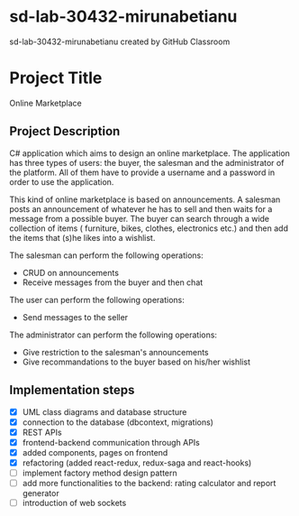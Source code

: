 # sd-lab-30432-mirunabetianu
sd-lab-30432-mirunabetianu created by GitHub Classroom


# Project Title

Online Marketplace

## Project Description

C# application which aims to design an online marketplace. The application has three types of users: the buyer, the salesman and the administrator of the platform. All of them have to provide a username and a password in order to use the application.

This kind of online marketplace is based on announcements. A salesman posts an announcement of whatever he has to sell and then waits for a message from a possible buyer. The buyer can search through a wide collection of items ( furniture, bikes, clothes, electronics etc.) and then add the items that (s)he likes into a wishlist.

The salesman can perform the following operations:
* CRUD on announcements
* Receive messages from the buyer and then chat

The user can perform the following operations:
* Send messages to the seller

The administrator can perform the following operations:
* Give restriction to the salesman's announcements
* Give recommandations to the buyer based on his/her wishlist

## Implementation steps

- [x] UML class diagrams and database structure
- [x] connection to the database (dbcontext, migrations)
- [x] REST APIs 
- [x] frontend-backend communication through APIs
- [x] added components, pages on frontend
- [x] refactoring (added react-redux, redux-saga and react-hooks) 
- [ ] implement factory method design pattern
- [ ] add more functionalities to the backend: rating calculator and report generator
- [ ] introduction of web sockets